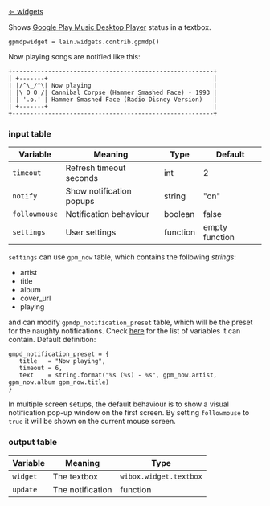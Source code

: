 [<- widgets](https://github.com/copycat-killer/lain/wiki/Widgets)

Shows [Google Play Music Desktop Player](http://www.googleplaymusicdesktopplayer.com/) status in a textbox.

	gpmdpwidget = lain.widgets.contrib.gpmdp()

Now playing songs are notified like this:

	+--------------------------------------------------------+
	| +-------+                                              |
	| |/^\_/^\| Now playing                                  |
    | |\ O O /| Cannibal Corpse (Hammer Smashed Face) - 1993 |
    | | '.o.' | Hammer Smashed Face (Radio Disney Version)   |
	| +-------+                                              |
	+--------------------------------------------------------+

### input table

Variable | Meaning | Type | Default
--- | --- | --- | ---
`timeout` | Refresh timeout seconds | int | 2
`notify` | Show notification popups | string | "on"
`followmouse` | Notification behaviour | boolean | false
`settings` | User settings | function | empty function

`settings` can use `gpm_now` table, which contains the following *strings*:

- artist
- title
- album
- cover_url
- playing

and can modify `gpmdp_notification_preset` table, which will be the preset for the naughty notifications. Check [here](http://awesome.naquadah.org/doc/api/modules/naughty.html#notify) for the list of variables it can contain. Default definition:

    gmpd_notification_preset = {
       title   = "Now playing",
       timeout = 6,
       text    = string.format("%s (%s) - %s", gpm_now.artist, gpm_now.album gpm_now.title)
    }

In multiple screen setups, the default behaviour is to show a visual notification pop-up window on the first screen. By setting `followmouse` to `true` it will be shown on the current mouse screen.

### output table

Variable | Meaning | Type
--- | --- | ---
`widget` | The textbox | `wibox.widget.textbox`
`update` | The notification | function

